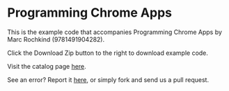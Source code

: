 Programming Chrome Apps
=======================

This is the example code that accompanies Programming Chrome Apps by Marc Rochkind (9781491904282).

Click the Download Zip button to the right to download example code.

Visit the catalog page [here](http://shop.oreilly.com/product/0636920033776.do).

See an error? Report it [here](http://oreilly.com/catalog/errata.csp?isbn=0636920033776), or simply fork and send us a pull request.
